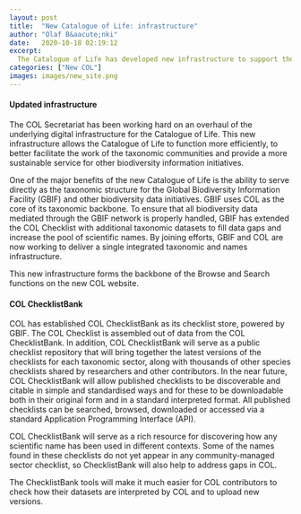 ```yaml
---
layout: post
title:  "New Catalogue of Life: infrastructure"
author: "Olaf B&aacute;nki"
date:   2020-10-18 02:19:12
excerpt:
  The Catalogue of Life has developed new infrastructure to support the COL Checklist and the management of checklist datasets
categories: ["New COL"]
images: images/new_site.png
---
```

#### Updated infrastructure
The COL Secretariat has been working hard on an overhaul of the underlying digital infrastructure for the Catalogue of Life. This new infrastructure allows the Catalogue of Life to function more efficiently, to better facilitate the work of the taxonomic communities and provide a more sustainable service for other biodiversity information initiatives.

One of the major benefits of the new Catalogue of Life is the ability to serve directly as the taxonomic structure for the Global Biodiversity Information Facility (GBIF) and other biodiversity data initiatives. GBIF uses COL as the core of its taxonomic backbone. To ensure that all biodiversity data mediated through the GBIF network is properly handled, GBIF has extended the COL Checklist with additional taxonomic datasets to fill data gaps and increase the pool of scientific names. By joining efforts, GBIF and COL are now working to deliver a single integrated taxonomic and names infrastructure.

This new infrastructure forms the backbone of the Browse and Search functions on the new COL website.

#### COL ChecklistBank
COL has established COL ChecklistBank as its checklist store, powered by GBIF. The COL Checklist is assembled out of data from the COL ChecklistBank. In addition, COL ChecklistBank will serve as a public checklist repository that will bring together the latest versions of the checklists for each taxonomic sector, along with thousands of other species checklists shared by researchers and other contributors. In the near future, COL ChecklistBank will allow published checklists to be discoverable and citable in simple and standardised ways and for these to be downloadable both in their original form and in a standard interpreted format. All published checklists can be searched, browsed, downloaded or accessed via a standard Application Programming Interface (API). 

COL ChecklistBank will serve as a rich resource for discovering how any scientific name has been used in different contexts. Some of the names found in these checklists do not yet appear in any community-managed sector checklist, so ChecklistBank will also help to address gaps in COL.

The ChecklistBank tools will make it much easier for COL contributors to check how their datasets are interpreted by COL and to upload new versions.